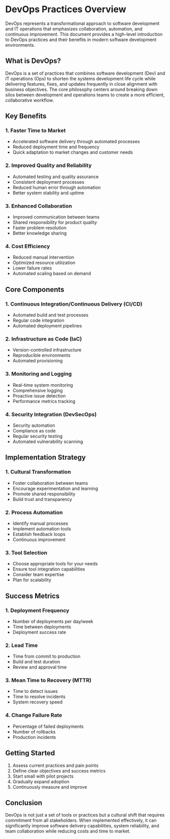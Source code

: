 # DevOps Practices Overview

DevOps represents a transformational approach to software development and IT operations that emphasizes collaboration, automation, and continuous improvement. This document provides a high-level introduction to DevOps practices and their benefits in modern software development environments.

## What is DevOps?

DevOps is a set of practices that combines software development (Dev) and IT operations (Ops) to shorten the systems development life cycle while delivering features, fixes, and updates frequently in close alignment with business objectives. The core philosophy centers around breaking down silos between development and operations teams to create a more efficient, collaborative workflow.

## Key Benefits

### 1. Faster Time to Market
- Accelerated software delivery through automated processes
- Reduced deployment time and frequency
- Quick adaptation to market changes and customer needs

### 2. Improved Quality and Reliability
- Automated testing and quality assurance
- Consistent deployment processes
- Reduced human error through automation
- Better system stability and uptime

### 3. Enhanced Collaboration
- Improved communication between teams
- Shared responsibility for product quality
- Faster problem resolution
- Better knowledge sharing

### 4. Cost Efficiency
- Reduced manual intervention
- Optimized resource utilization
- Lower failure rates
- Automated scaling based on demand

## Core Components

### 1. Continuous Integration/Continuous Delivery (CI/CD)
- Automated build and test processes
- Regular code integration
- Automated deployment pipelines

### 2. Infrastructure as Code (IaC)
- Version-controlled infrastructure
- Reproducible environments
- Automated provisioning

### 3. Monitoring and Logging
- Real-time system monitoring
- Comprehensive logging
- Proactive issue detection
- Performance metrics tracking

### 4. Security Integration (DevSecOps)
- Security automation
- Compliance as code
- Regular security testing
- Automated vulnerability scanning

## Implementation Strategy

### 1. Cultural Transformation
- Foster collaboration between teams
- Encourage experimentation and learning
- Promote shared responsibility
- Build trust and transparency

### 2. Process Automation
- Identify manual processes
- Implement automation tools
- Establish feedback loops
- Continuous improvement

### 3. Tool Selection
- Choose appropriate tools for your needs
- Ensure tool integration capabilities
- Consider team expertise
- Plan for scalability

## Success Metrics

### 1. Deployment Frequency
- Number of deployments per day/week
- Time between deployments
- Deployment success rate

### 2. Lead Time
- Time from commit to production
- Build and test duration
- Review and approval time

### 3. Mean Time to Recovery (MTTR)
- Time to detect issues
- Time to resolve incidents
- System recovery speed

### 4. Change Failure Rate
- Percentage of failed deployments
- Number of rollbacks
- Production incidents

## Getting Started

1. Assess current practices and pain points
2. Define clear objectives and success metrics
3. Start small with pilot projects
4. Gradually expand adoption
5. Continuously measure and improve

## Conclusion

DevOps is not just a set of tools or practices but a cultural shift that requires commitment from all stakeholders. When implemented effectively, it can significantly improve software delivery capabilities, system reliability, and team collaboration while reducing costs and time to market.
